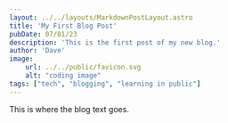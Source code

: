 ```yaml
---
layout: ../../layouts/MarkdownPostLayout.astro
title: 'My First Blog Post'
pubDate: 07/01/23 
description: 'This is the first post of my new blog.'
author: 'Dave'
image:
    url: ../../public/favicon.svg
    alt: "coding image"
tags: ["tech", "blogging", "learning in public"]
---
```


This is where the blog text goes.
